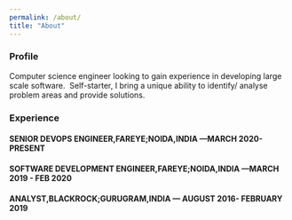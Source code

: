```yaml
---
permalink: /about/
title: "About"
---
```


<h3>Profile</h3>
Computer science engineer looking to gain experience in developing large scale
software.&nbsp;
Self-starter, I bring a unique ability to identify/ analyse problem areas and provide
solutions.

<h3>Experience</h3>
<h4>SENIOR DEVOPS ENGINEER,FAREYE;NOIDA,INDIA —MARCH 2020- PRESENT</h4>
<h4>SOFTWARE DEVELOPMENT ENGINEER,FAREYE;NOIDA,INDIA —MARCH 2019 - FEB 2020 </h4>
<h4>ANALYST,BLACKROCK;GURUGRAM,INDIA — AUGUST 2016- FEBRUARY 2019</h4>